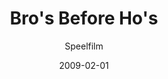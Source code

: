 ---
title: Bro's Before Ho's
subtitle: Speelfilm
layout: default
modal-id: 15
date: 2009-02-01
img: 100266.jpg
thumbnail: 30a853da57ed62a772c6e91c66e648cd-100266.jpg
alt: image-alt
project-date: Februari 2009
client: Start Bootstrap
category: Web Development
description: Bro's Before Ho's is een Nederlandse romantische komedie uit 2013, geregisseerd door Steffen Haars en Flip van der Kuil. Hoofdrollen zijn weggelegd voor Tim Haars, Daniël Arends, Sylvia Hoeks, Henry van Loon en Theo Maassen.

---
